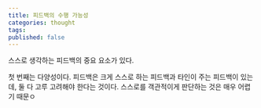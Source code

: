 ```yaml
---
title: 피드백의 수행 가능성
categories: thought
tags: 
published: false
---
```


스스로 생각하는 피드백의 중요 요소가 있다.

첫 번째는 다양성이다.
피드백은 크게 스스로 하는 피드백과 타인이 주는 피드백이 있는데, 둘 다 고루 고려해야 한다는 것이다. 스스로를 객관적이게 판단하는 것은 매우 어렵기 때문ㅇ

